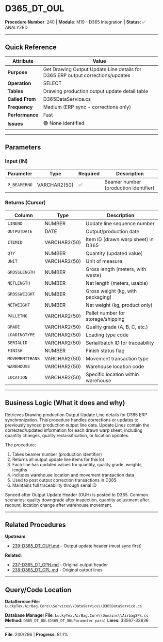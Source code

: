 # D365_DT_OUL

**Procedure Number**: 240 | **Module**: M19 - D365 Integration | **Status**: ✅ ANALYZED

---

## Quick Reference

| Attribute | Value |
|-----------|-------|
| **Purpose** | Get Drawing Output Update Line details for D365 ERP output corrections/updates |
| **Operation** | SELECT |
| **Tables** | Drawing production output update detail table |
| **Called From** | D365DataService.cs |
| **Frequency** | Medium (ERP sync - corrections only) |
| **Performance** | Fast |
| **Issues** | 🟢 None identified |

---

## Parameters

### Input (IN)

| Parameter | Type | Required | Description |
|-----------|------|----------|-------------|
| `P_BEAMERNO` | VARCHAR2(50) | ✅ | Beamer number (production identifier) |

### Returns (Cursor)

| Column | Type | Description |
|--------|------|-------------|
| `LINENO` | NUMBER | Update line sequence number |
| `OUTPUTDATE` | DATE | Output/production date |
| `ITEMID` | VARCHAR2(50) | Item ID (drawn warp sheet) in D365 |
| `QTY` | NUMBER | Quantity (updated value) |
| `UNIT` | VARCHAR2(50) | Unit of measure |
| `GROSSLENGTH` | NUMBER | Gross length (meters, with waste) |
| `NETLENGTH` | NUMBER | Net length (meters, usable) |
| `GROSSWEIGHT` | NUMBER | Gross weight (kg, with packaging) |
| `NETWEIGHT` | NUMBER | Net weight (kg, product only) |
| `PALLETNO` | VARCHAR2(50) | Pallet number for storage/shipping |
| `GRADE` | VARCHAR2(50) | Quality grade (A, B, C, etc.) |
| `LOADINGTYPE` | VARCHAR2(50) | Loading type code |
| `SERIALID` | VARCHAR2(50) | Serial/batch ID for traceability |
| `FINISH` | NUMBER | Finish status flag |
| `MOVEMENTTRANS` | VARCHAR2(50) | Movement transaction type |
| `WAREHOUSE` | VARCHAR2(50) | Warehouse location code |
| `LOCATION` | VARCHAR2(50) | Specific location within warehouse |

---

## Business Logic (What it does and why)

Retrieves Drawing production Output Update Line details for D365 ERP synchronization. This procedure handles corrections or updates to previously synced production output line data. Update Lines contain the corrected/updated information for each drawn warp sheet, including quantity changes, quality reclassification, or location updates.

The procedure:
1. Takes beamer number (production identifier)
2. Returns all output update line items for this lot
3. Each line has updated values for quantity, quality grade, weights, lengths
4. Includes warehouse location and movement transaction data
5. Used to post output correction transactions in D365
6. Maintains full traceability through serial ID

Synced after Output Update Header (OUH) is posted to D365. Common scenarios: quality downgrade after inspection, quantity adjustment after recount, location change after warehouse movement.

---

## Related Procedures

**Upstream**:
- [239-D365_DT_OUH.md](./239-D365_DT_OUH.md) - Output update header (must sync first)

**Related**:
- [237-D365_DT_OPH.md](./237-D365_DT_OPH.md) - Original output header
- [238-D365_DT_OPL.md](./238-D365_DT_OPL.md) - Original output lines

---

## Query/Code Location

**DataService File**: `LuckyTex.AirBag.Core\\Services\\DataService\\D365DataService.cs`

**Database Manager File**: `LuckyTex.AirBag.Core\\Domains\\AirbagSPs.cs`
**Method**: `D365_DT_OUL(D365_DT_OULParameter para)`
**Lines**: 33567-33636

---

**File**: 240/296 | **Progress**: 81.1%
